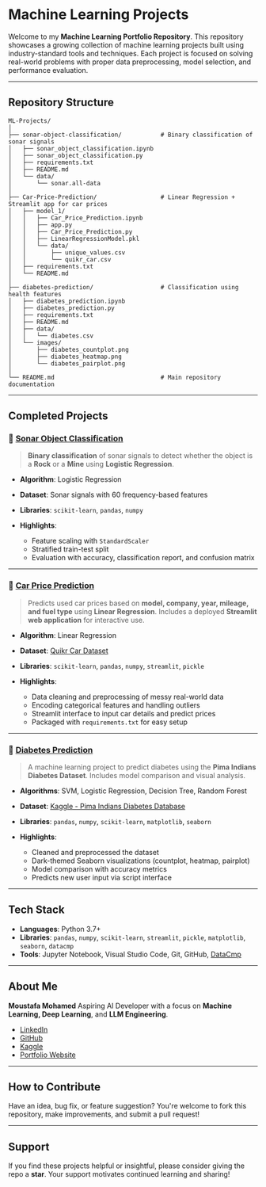 # Machine Learning Projects

Welcome to my **Machine Learning Portfolio Repository**.
This repository showcases a growing collection of machine learning projects built using industry-standard tools and techniques. Each project is focused on solving real-world problems with proper data preprocessing, model selection, and performance evaluation.

---

## Repository Structure

```
ML-Projects/
│
├── sonar-object-classification/           # Binary classification of sonar signals
│   ├── sonar_object_classification.ipynb
│   ├── sonar_object_classification.py
│   ├── requirements.txt
│   ├── README.md  
│   └── data/
│       └── sonar.all-data
│
├── Car-Price-Prediction/                  # Linear Regression + Streamlit app for car prices
│   ├── model_1/
│   │   ├── Car_Price_Prediction.ipynb
│   │   ├── app.py
│   │   ├── Car_Price_Prediction.py
│   │   ├── LinearRegressionModel.pkl
│   │   └── data/
│   │       ├── unique_values.csv
│   │       └── quikr_car.csv
│   ├── requirements.txt
│   └── README.md
│
├── diabetes-prediction/                   # Classification using health features
│   ├── diabetes_prediction.ipynb
│   ├── diabetes_prediction.py
│   ├── requirements.txt
│   ├── README.md
│   ├── data/
│   │   └── diabetes.csv
│   └── images/
│       ├── diabetes_countplot.png
│       ├── diabetes_heatmap.png
│       └── diabetes_pairplot.png
│
└── README.md                              # Main repository documentation
```

---

## Completed Projects

### 🔹 [Sonar Object Classification](./sonar-object-classification/)

> **Binary classification** of sonar signals to detect whether the object is a **Rock** or a **Mine** using **Logistic Regression**.

* **Algorithm**: Logistic Regression
* **Dataset**: Sonar signals with 60 frequency-based features
* **Libraries**: `scikit-learn`, `pandas`, `numpy`
* **Highlights**:

  * Feature scaling with `StandardScaler`
  * Stratified train-test split
  * Evaluation with accuracy, classification report, and confusion matrix

---

### 🔹 [Car Price Prediction](./Car-Price-Prediction/)

> Predicts used car prices based on **model, company, year, mileage, and fuel type** using **Linear Regression**.
> Includes a deployed **Streamlit web application** for interactive use.

* **Algorithm**: Linear Regression
* **Dataset**: [Quikr Car Dataset](https://github.com/rajtilakls2510/car_price_predictor/blob/master/quikr_car.csv)
* **Libraries**: `scikit-learn`, `pandas`, `numpy`, `streamlit`, `pickle`
* **Highlights**:

  * Data cleaning and preprocessing of messy real-world data
  * Encoding categorical features and handling outliers
  * Streamlit interface to input car details and predict prices
  * Packaged with `requirements.txt` for easy setup


---

### 🔹 [Diabetes Prediction](./diabetes-prediction/)

> A machine learning project to predict diabetes using the **Pima Indians Diabetes Dataset**.
> Includes model comparison and visual analysis.

* **Algorithms**: SVM, Logistic Regression, Decision Tree, Random Forest
* **Dataset**: [Kaggle - Pima Indians Diabetes Database](https://www.kaggle.com/datasets/uciml/pima-indians-diabetes-database)
* **Libraries**: `pandas`, `numpy`, `scikit-learn`, `matplotlib`, `seaborn`
* **Highlights**:

  * Cleaned and preprocessed the dataset
  * Dark-themed Seaborn visualizations (countplot, heatmap, pairplot)
  * Model comparison with accuracy metrics
  * Predicts new user input via script interface


---

## Tech Stack

* **Languages**: Python 3.7+
* **Libraries**:
  `pandas`, `numpy`, `scikit-learn`, `streamlit`, `pickle`, `matplotlib`, `seaborn`, `datacmp`
* **Tools**:
  Jupyter Notebook, Visual Studio Code, Git, GitHub, [DataCmp](https://github.com/MoustafaMohamed01/DataCmp)

---

## About Me

**Moustafa Mohamed**
Aspiring AI Developer with a focus on **Machine Learning, Deep Learning**, and **LLM Engineering**.

* [LinkedIn](https://www.linkedin.com/in/moustafamohamed01/)
* [GitHub](https://github.com/MoustafaMohamed01)
* [Kaggle](https://www.kaggle.com/moustafamohamed01)
* [Portfolio Website](https://moustafamohamed.netlify.app/)

---

## How to Contribute

Have an idea, bug fix, or feature suggestion?
You're welcome to fork this repository, make improvements, and submit a pull request!

---

## Support

If you find these projects helpful or insightful, please consider giving the repo a **star**.
Your support motivates continued learning and sharing!
